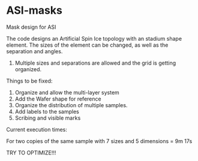 # ASI-masks
Mask design for ASI

The code designs an Artificial Spin Ice topology with an stadium shape element. The sizes of the element can be changed, as well as the separation and angles.

1. Multiple sizes and separations are allowed and the grid is getting organized.

Things to be fixed:

1. Organize and allow the multi-layer system
2. Add the Wafer shape for reference
3. Organize the distribution of multiple samples.
4. Add labels to the samples
5. Scribing and visible marks

Current execution times:

For two copies of the same sample with 7 sizes and 5 dimensions = 9m 17s

TRY TO OPTIMIZE!!!